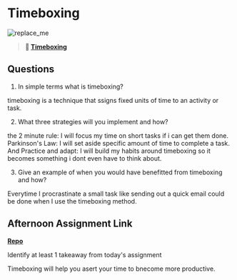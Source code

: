 # Timeboxing

![replace_me](https://codeworks.blob.core.windows.net/public/assets/img/illustrations/placeholder.svg)
> **📖 [Timeboxing](https://codeworksacademy.com/fs-student-guide/resources/wk5/03-Timeboxing)**

## Questions

1. In simple terms what is timeboxing?

timeboxing is a technique that ssigns fixed units of time to an activity or task.

2. What three strategies will you implement and how?

the 2 minute rule:  I will focus my time on short tasks if i can get them done.  Parkinson's Law:  I will set aside specific amount of time to complete a task.  And Practice and adapt:  I will build my habits around timeboxing so it becomes something i dont even have to think about.

3. Give an example of when you would have benefitted from timeboxing and how? 

Everytime I procrastinate a small task like sending out a quick email could be done when I use the timeboxing method.

## Afternoon Assignment Link

**[Repo](https://github.com/tberry019/pokemon)**

Identify at least 1 takeaway from today's assignment

Timeboxing will help you asert your time to bnecome more productive.  
